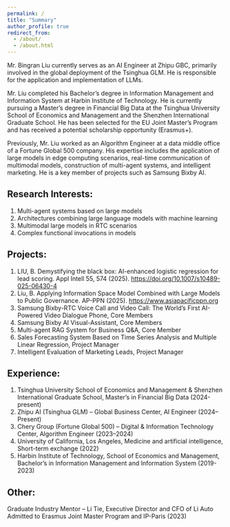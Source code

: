 ```yaml
---
permalink: /
title: "Summary"
author_profile: true
redirect_from: 
  - /about/
  - /about.html
---
```


Mr. Bingran Liu currently serves as an AI Engineer at Zhipu GBC, primarily involved in the global deployment of the Tsinghua GLM. He is responsible for the application and implementation of LLMs. 

Mr. Liu completed his Bachelor’s degree in Information Management and Information System at Harbin Institute of Technology. He is currently pursuing a Master’s degree in Financial Big Data at the Tsinghua University School of Economics and Management and the Shenzhen International Graduate School. He has been selected for the EU Joint Master’s Program and has received a potential scholarship opportunity (Erasmus+).

Previously, Mr. Liu worked as an Algorithm Engineer at a data middle office of a Fortune Global 500 company. His expertise includes the application of large models in edge computing scenarios, real-time communication of multimodal models, construction of multi-agent systems, and intelligent marketing. He is a key member of projects such as Samsung Bixby AI.

Research Interests:
------
1. Multi-agent systems based on large models
1. Architectures combining large language models with machine learning
1. Multimodal large models in RTC scenarios
1. Complex functional invocations in models

Projects:
------
1. LIU, B. Demystifying the black box: AI-enhanced logistic regression for lead scoring. Appl Intell 55, 574 (2025). https://doi.org/10.1007/s10489-025-06430-4
1. Liu, B. Applying Information Space Model Combined with Large Models to Public Governance. AP-PPN (2025). https://www.asiapacificppn.org
1. Samsung Bixby-RTC Voice Call and Video Call: The World’s First AI-Powered Video Dialogue Phone, Core Members
1. Samsung Bixby AI Visual-Assistant, Core Members
1. Multi-agent RAG System for Business Q&A, Core Member
1. Sales Forecasting System Based on Time Series Analysis and Multiple Linear Regression, Project Manager
1. Intelligent Evaluation of Marketing Leads, Project Manager

Experience:
------
1. Tsinghua University School of Economics and Management & Shenzhen International Graduate School, Master’s in Financial Big Data (2024-present)
1. Zhipu AI (Tsinghua GLM) – Global Business Center, AI Engineer (2024–Present)
2. Chery Group (Fortune Global 500) – Digital & Information Technology Center, Algorithm Engineer (2023–2024)
3. University of California, Los Angeles, Medicine and artificial intelligence, Short-term exchange (2022)
1. Harbin Institute of Technology, School of Economics and Management, Bachelor’s in Information Management and Information System (2019-2023)

Other:
------
Graduate Industry Mentor – Li Tie, Executive Director and CFO of Li Auto
Admitted to Erasmus Joint Master Program and IP-Paris (2023)
